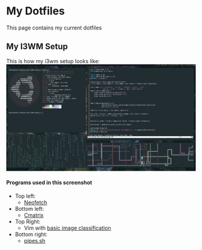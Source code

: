 # My Dotfiles
This page contains my current dotfiles

## My I3WM Setup
This is how my i3wm setup looks like:
![Screenshot](pictures/i3-screen.png)
#### Programs used in this screenshot
- Top left:
    - [Neofetch](https://github.com/dylanaraps/neofetch)
- Bottom left:
    - [Cmatrix](https://github.com/abishekvashok/cmatrix)
- Top Right:
    - Vim with [basic image classification](https://www.tensorflow.org/tutorials/keras/classification)
- Bottom right:
    - [pipes.sh](https://github.com/pipeseroni/pipes.sh)
